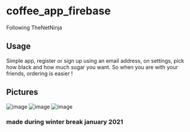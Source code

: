 # coffee_app_firebase
Following TheNetNinja

## Usage
Simple app, register or sign up using an email address, on settings, pick how black and how much sugar you want. So when you are with your friends, ordering is easier !

## Pictures

![image](https://user-images.githubusercontent.com/63594070/128925605-91c5e828-58df-47de-8bc9-03c2fff5896c.png)
![image](https://user-images.githubusercontent.com/63594070/128925615-a17e4a28-7601-4961-ab02-b5b97fdddf76.png)
![image](https://user-images.githubusercontent.com/63594070/128925627-7ec7ab88-4c3b-46dd-a4ab-a71265b74afa.png)


### made during winter break january 2021
